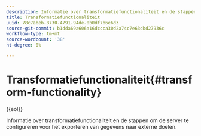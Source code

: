 ```yaml
---
description: Informatie over transformatiefunctionaliteit en de stappen om de server te configureren voor het exporteren van gegevens naar externe doelen.
title: Transformatiefunctionaliteit
uuid: 78c7abeb-8730-4791-94de-0b0df7b6e6d3
source-git-commit: b1dda69a606a16dccca30d2a74c7e63dbd27936c
workflow-type: tm+mt
source-wordcount: '38'
ht-degree: 0%

---
```



# Transformatiefunctionaliteit{#transform-functionality}

{{eol}}

Informatie over transformatiefunctionaliteit en de stappen om de server te configureren voor het exporteren van gegevens naar externe doelen.

